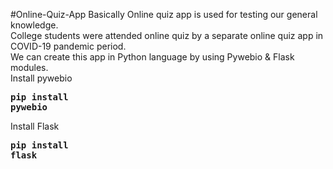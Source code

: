 #Online-Quiz-App
Basically Online quiz app is used for testing our general knowledge.<br/>
College students were attended online quiz by a separate online quiz app in COVID-19 pandemic period.<br/>
We can create this app in Python language by using Pywebio & Flask modules.<br/>
Install pywebio
        <pre style="font-weight:bolder">pip install pywebio</pre>
Install Flask
        <pre style="font-weight:bolder">pip install flask</pre>
